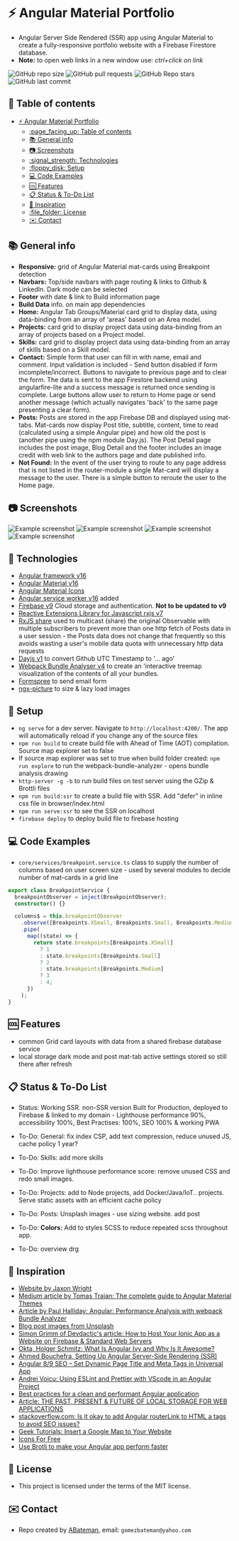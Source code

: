 # :zap: Angular Material Portfolio

* Angular Server Side Rendered (SSR) app using Angular Material to create a fully-responsive portfolio website with a Firebase Firestore database.
* **Note:** to open web links in a new window use: _ctrl+click on link_

![GitHub repo size](https://img.shields.io/github/repo-size/AndrewJBateman/angular-material-portfolio?style=plastic)
![GitHub pull requests](https://img.shields.io/github/issues-pr/AndrewJBateman/angular-material-portfolio?style=plastic)
![GitHub Repo stars](https://img.shields.io/github/stars/AndrewJBateman/angular-material-portfolio?style=plastic)
![GitHub last commit](https://img.shields.io/github/last-commit/AndrewJBateman/angular-material-portfolio?style=plastic)

## :page_facing_up: Table of contents

* [:zap: Angular Material Portfolio](#zap-angular-material-portfolio)
  * [:page\_facing\_up: Table of contents](#page_facing_up-table-of-contents)
  * [:books: General info](#books-general-info)
  * [:camera: Screenshots](#camera-screenshots)
  * [:signal\_strength: Technologies](#signal_strength-technologies)
  * [:floppy\_disk: Setup](#floppy_disk-setup)
  * [:computer: Code Examples](#computer-code-examples)
  * [:cool: Features](#cool-features)
  * [:clipboard: Status \& To-Do List](#clipboard-status--to-do-list)
  * [:clap: Inspiration](#clap-inspiration)
  * [:file\_folder: License](#file_folder-license)
  * [:envelope: Contact](#envelope-contact)

## :books: General info

* **Responsive:** grid of Angular Material mat-cards using Breakpoint detection
* **Navbars:** Top/side navbars with page routing & links to Github & LinkedIn. Dark mode can be selected
* **Footer** with date & link to Build information page
* **Build Data** info. on main app dependencies
* **Home:** Angular Tab Groups/Material card grid to display data, using data-binding from an array of 'areas' based on an Area model.
* **Projects:** card grid to display project data using data-binding from an array of projects based on a Project model.
* **Skills:** card grid to display project data using data-binding from an array of skills based on a Skill model.
* **Contact:** Simple form that user can fill in with name, email and comment. Input validation is included - Send button disabled if form incomplete/incorrect. Buttons to navigate to previous page and to clear the form. The data is sent to the app Firestore backend using angularfire-lite and a success message is returned once sending is complete. Large buttons allow user to return to Home page or send another message (which actually navigates 'back' to the same page presenting a clear form).
* **Posts:** Posts are stored in the app Firebase DB and displayed using mat-tabs.
Mat-cards now display Post title, subtitle, content, time to read (calculated using a simple Angular pipe) and how old the post is (another pipe using the npm module Day.js). The Post Detail page includes the post image, Blog Detail and the footer includes an image credit with web link to the authors page and date published info.
* **Not Found:** In the event of the user trying to route to any page address that is not listed in the router-module a single Mat-card will display a message to the user. There is a simple button to reroute the user to the Home page.

## :camera: Screenshots

  ![Example screenshot](./img/home.png)
  ![Example screenshot](./img/projects.png)
  ![Example screenshot](./img/blog.png)
  ![Example screenshot](./img/skills.png)

## :signal_strength: Technologies

* [Angular framework v16](https://angular.io/)
* [Angular Material v16](https://material.angular.io/)
* [Angular Material Icons](https://material.io/resources/icons/?style=baseline)
* [Angular service worker v16](https://angular.io/guide/service-worker-intro) added
* [Firebase v9](https://firebase.google.com) Cloud storage and authentication. **Not to be updated to v9**
* [Reactive Extensions Library for Javascript rxjs v7](https://rxjs-dev.firebaseapp.com/)
* [RxJS share](https://rxjs.dev/api/operators/share) used to multicast (share) the original Observable with multiple subscribers to prevent more than one http fetch of Posts data in a user session - the Posts data does not change that frequently so this avoids wasting a user's mobile data quota with unnecessary http data requests
* [Dayjs v1](https://github.com/iamkun/dayjs) to convert Github UTC Timestamp to '... ago'
* [Webpack Bundle Analyser v4](https://www.npmjs.com/package/webpack-bundle-analyzer) to create an 'interactive treemap visualization of the contents of all your bundles.
* [Formspree](https://formspree.io/) to send email form
* [ngx-picture](https://www.npmjs.com/package/ngx-picture) to size & lazy load images

## :floppy_disk: Setup

* `ng serve` for a dev server. Navigate to `http://localhost:4200/`. The app will automatically reload if you change any of the source files
* `npm run build` to create build file with Ahead of Time (AOT) compilation. Source map explorer set to false
* If source map explorer was set to true when build folder created: `npm run explore` to run the webpack-bundle-analyzer - opens bundle analysis drawing
* `http-server -g -b` to run build files on test server using the GZip & Brottli files
* `npm run build:ssr` to create a build file with SSR. Add "defer" in inline css file in browser/index.html
* `npm run serve:ssr` to see the SSR on localhost
* `firebase deploy` to deploy build file to firebase hosting

## :computer: Code Examples

* `core/services/breakpoint.service.ts` class to supply the number of columns based on user screen size - used by several modules to decide number of mat-cards in a grid line

```typescript
export class BreakpointService {
  breakpointObserver = inject(BreakpointObserver);
  constructor() {}

  columns$ = this.breakpointObserver
    .observe([Breakpoints.XSmall, Breakpoints.Small, Breakpoints.Medium])
    .pipe(
      map((state) => {
        return state.breakpoints[Breakpoints.XSmall]
          ? 1
          : state.breakpoints[Breakpoints.Small]
          ? 2
          : state.breakpoints[Breakpoints.Medium]
          ? 3
          : 4;
      })
    );
}
```

## :cool: Features

* common Grid card layouts with data from a shared firebase database service
* local storage dark mode and post mat-tab active settings stored so still there after refresh

## :clipboard: Status & To-Do List

* Status: Working SSR. non-SSR version Built for Production, deployed to Firebase & linked to my domain - Lighthouse performance 90%, accessibility 100%, Best Practises: 100%, SEO 100% & working PWA
* To-Do: General: fix index CSP, add text compression, reduce unused JS, cache policy 1 year?
* To-Do: Skills: add more skills  
* To-Do: Improve lighthouse performance score: remove unused CSS and redo small images.
* To-Do: Projects: add to Node projects, add Docker/Java/IoT.. projects. Serve static assets with an efficient cache policy
* To-Do: Posts: Unsplash images - use sizing website. add post

* To-Do: **Colors:** Add to styles SCSS to reduce repeated scss throughout app.
* To-Do: overview drg

## :clap: Inspiration

* [Website by Jaxon Wright](https://jaxonwright.com/)
* [Medium article by Tomas Trajan: The complete guide to Angular Material Themes](https://medium.com/@tomastrajan/the-complete-guide-to-angular-material-themes-4d165a9d24d1)
* [Article by Paul Halliday: Angular: Performance Analysis with webpack Bundle Analyzer](https://alligator.io/angular/angular-webpack-bundle-analyzer/)
* [Blog post images from Unsplash](https://unsplash.com/)
* [Simon Grimm of Devdactic's article: How to Host Your Ionic App as a Website on Firebase & Standard Web Servers](https://devdactic.com/host-ionic-website-firebase/)
* [Okta, Holger Schmitz: What Is Angular Ivy and Why Is It Awesome?](https://developer.okta.com/blog/2020/02/12/angular-ivy)
* [Ahmed Bouchefra, Setting Up Angular Server-Side Rendering (SSR)](https://blog.jscrambler.com/setting-up-angular-server-side-rendering-ssr/)
* [Angular 8/9 SEO – Set Dynamic Page Title and Meta Tags in Universal App](https://www.positronx.io/angular-seo-set-dynamic-page-title-meta-tags-in-universal-app/)
* [Andrei Voicu: Using ESLint and Prettier with VScode in an Angular Project](https://dev.to/dreiv/using-eslint-and-prettier-with-vscode-in-an-angular-project-42ib)
* [Best practices for a clean and performant Angular application](https://www.freecodecamp.org/news/best-practices-for-a-clean-and-performant-angular-application-288e7b39eb6f/)
* [Article: THE PAST, PRESENT & FUTURE OF LOCAL STORAGE FOR WEB APPLICATIONS](http://diveintohtml5.info/storage.html)
* [stackoverflow.com: Is it okay to add Angular routerLink to HTML a tags to avoid SEO issues?](https://stackoverflow.com/questions/57937451/is-it-okay-to-add-angular-routerlink-to-html-a-tags-to-avoid-seo-issues)
* [Geek Tutorials: Insert a Google Map to Your Website](https://www.youtube.com/watch?v=KIC0OK9nKXY)
* [Icons For Free](https://icons-for-free.com/)
* [Use Brotli to make your Angular app perform faster](https://danielk.tech/home/how-to-use-brotli-to-make-your-angular-app-perform-faster)

## :file_folder: License

* This project is licensed under the terms of the MIT license.

## :envelope: Contact

* Repo created by [ABateman](https://github.com/AndrewJBateman), email: `gomezbateman@yahoo.com`
